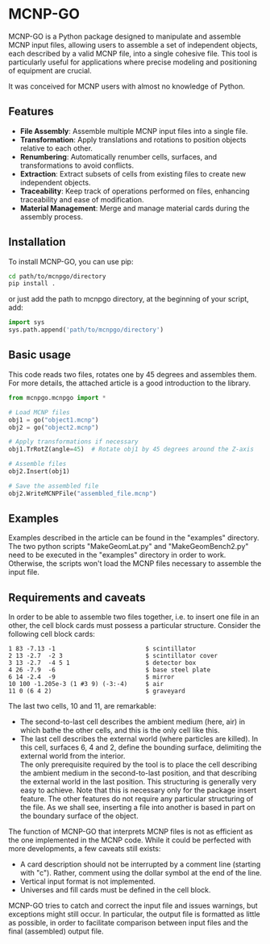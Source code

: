 # MCNP-GO

MCNP-GO is a Python package designed to manipulate and assemble MCNP input files, allowing users to assemble a set of independent objects, each described by a valid MCNP file, into a single cohesive file. This tool is particularly useful for applications where precise modeling and positioning of equipment are crucial.

It was conceived for MCNP users with almost no knowledge of Python.

## Features

- **File Assembly**: Assemble multiple MCNP input files into a single file.
- **Transformation**: Apply translations and rotations to position objects relative to each other.
- **Renumbering**: Automatically renumber cells, surfaces, and transformations to avoid conflicts.
- **Extraction**: Extract subsets of cells from existing files to create new independent objects.
- **Traceability**: Keep track of operations performed on files, enhancing traceability and ease of modification.
- **Material Management**: Merge and manage material cards during the assembly process.

## Installation

To install MCNP-GO, you can use pip:
```sh
cd path/to/mcnpgo/directory
pip install .
```

or just add the path to mcnpgo directory, at the beginning of your script, add:
```python
import sys
sys.path.append('path/to/mcnpgo/directory')
```

## Basic usage

This code reads two files, rotates one by 45 degrees and assembles them. For more details, the attached article is a good introduction to the library.

```python
from mcnpgo.mcnpgo import *

# Load MCNP files
obj1 = go("object1.mcnp")
obj2 = go("object2.mcnp")

# Apply transformations if necessary
obj1.TrRotZ(angle=45)  # Rotate obj1 by 45 degrees around the Z-axis

# Assemble files
obj2.Insert(obj1)

# Save the assembled file
obj2.WriteMCNPFile("assembled_file.mcnp")
```

## Examples

Examples described in the article can be found in the "examples" directory. The two python scripts "MakeGeomLat.py" and "MakeGeomBench2.py" need to be executed in the "examples" directory in order to work. Otherwise, the scripts won't load the MCNP files necessary to assemble the input file.

## Requirements and caveats

In order to be able to assemble two files together, i.e. to insert one file in an other, the cell block cards must possess a particular structure. Consider the following cell block cards:
```
1 83 -7.13 -1                         $ scintillator
2 13 -2.7  -2 3                       $ scintillator cover
3 13 -2.7  -4 5 1                     $ detector box
4 26 -7.9  -6                         $ base steel plate
6 14 -2.4  -9                         $ mirror
10 100 -1.205e-3 (1 #3 9) (-3:-4)     $ air
11 0 (6 4 2)                          $ graveyard
```
The last two cells, 10 and 11, are remarkable:
- The second-to-last cell describes the ambient medium (here, air) in which bathe the other cells, and this is the only cell like this. 
- The last cell describes the external world (where particles are killed). In this cell, surfaces 6, 4 and 2, define the bounding surface, delimiting the external world from the interior.   
The only prerequisite required by the tool is to place the cell describing the ambient medium in the second-to-last position, and that describing the external world in the last position. This structuring is generally very easy to achieve. Note that this is necessary only for the package insert feature. The other features do not require any particular structuring of the file. As we shall see, inserting a file into another is based in part on the boundary surface of the object.

The function of MCNP-GO that interprets MCNP files is not as efficient as the one implemented in the MCNP code. While it could be perfected with more developments, a few caveats still exists:
- A card description should not be interrupted by a comment line (starting with "c"). Rather, comment using the dollar symbol at the end of the line.
- Vertical input format is not implemented.
- Universes and fill cards must be defined in the cell block.

MCNP-GO tries to catch and correct the input file and issues warnings, but exceptions might still occur. In particular, the output file is formatted as little as possible, in order to facilitate comparison between input files and the final (assembled) output file.	


